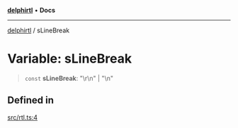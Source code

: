 [**delphirtl**](../README.md) • **Docs**

***

[delphirtl](../globals.md) / sLineBreak

# Variable: sLineBreak

> `const` **sLineBreak**: "\r\n" \| "\n"

## Defined in

[src/rtl.ts:4](https://github.com/chuacw/delphirtl/blob/fec3f5d663dd7c36654525a8693564dece7e3b0d/src/rtl.ts#L4)
